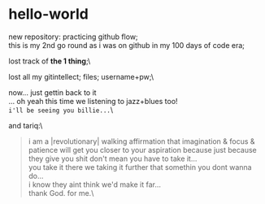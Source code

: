# hello-world
new repository: practicing github flow;\
this is my 2nd go round as i was on github in my 100 days of code era;

lost track of **the 1 thing**;\

lost all my gitintellect; files; username+pw;\

now... just gettin back to it\
... oh yeah this time we listening to jazz+blues too!\
`i'll be seeing you billie...`\
> 
and tariq:\
> i am a |revolutionary| walking affirmation that imagination & focus & patience will get you closer to your aspiration because just because they give you shit don't mean you have to take it...\
> you take it there we taking it further that somethin you dont wanna do...\
> i know they aint think we'd make it far...\
> thank God. for me.\


